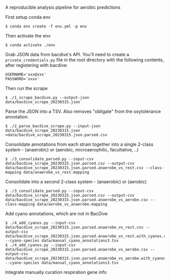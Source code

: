 A reproducible analysis pipeline for aerobic predictions

First setup conda env
```
$ conda env create -f env.yml -p env
```

Then activate the env
```
$ conda activate ./env
```

Grab JSON data from bacdive's API. You'll need to create a `private_credentials.py` file in the root directory with the following contents, after registering with bacdive:
```
USERNAME='xxx@xxx'
PASSWORD='xxxx'
```

Then run the scrape
```
$ ./1_scrape_bacdive.py --output-json data/bacdive_scrape_20230315.json
```

Parse the JSON into a TSV. Also removes "obligate" from the oxytolerance annotation.
```
$ ./2_parse_bacdive_scrape.py --input-json data/bacdive_scrape_20230315.json >data/bacdive_scrape_20230315.json.parsed.csv
```

Consolidate annotations from each strain together into a single 2-class system - (anaerobic) or (aerobic, microaerophilic, facultative, ..)
```
$ ./3_consolidate_parsed.py --input-csv data/bacdive_scrape_20230315.json.parsed.csv --output-csv data/bacdive_scrape_20230315.json.parsed.anaerobe_vs_rest.csv --class-mapping data/anaerobe_vs_rest.mapping
```

Consolidate into a second 2-class system - (anaerobic) or (aerobic) 
```
$ ./3_consolidate_parsed.py --input-csv data/bacdive_scrape_20230315.json.parsed.csv --output-csv data/bacdive_scrape_20230315.json.parsed.anaerobe_vs_aerobe.csv --class-mapping data/aerobe_vs_anaerobe.mapping
```

Add cyano annotations, which are not in BacDive
```
$ ./4_add_cyanos.py --input-csv data/bacdive_scrape_20230315.json.parsed.anaerobe_vs_rest.csv --output-csv data/bacdive_scrape_20230315.json.parsed.anaerobe_vs_rest.with_cyanos.csv --cyano-species data/manual_cyano_annotations3.tsv
$ ./4_add_cyanos.py --input-csv data/bacdive_scrape_20230315.json.parsed.anaerobe_vs_aerobe.csv --output-csv data/bacdive_scrape_20230315.json.parsed.anaerobe_vs_aerobe.with_cyanos.csv --cyano-species data/manual_cyano_annotations3.tsv
```

Integrate manually curation respiration gene info

```

```